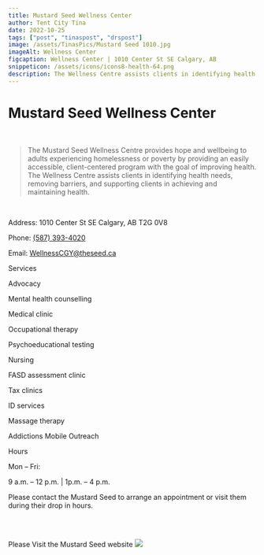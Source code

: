 ```yaml
---
title: Mustard Seed Wellness Center
author: Tent City Tina
date: 2022-10-25
tags: ["post", "tinaspost", "drspost"]
image: /assets/TinasPics/Mustard Seed 1010.jpg
imageAlt: Wellness Center
figcaption: Wellness Center | 1010 Center St SE Calgary, AB
snippeticon: /assets/icons/icons8-health-64.png
description: The Wellness Centre assists clients in identifying health needs, removing barriers, and supporting clients in achieving and maintaining health.
---
```


# Mustard Seed Wellness Center
<br>
<blockquote cite="https://theseed.ca/services/wellness-centre" target="_blank" title="Wellness Center Web Site">
The Mustard Seed Wellness Centre provides hope and wellbeing to adults experiencing homelessness or poverty by providing an easily accessible, client-centered program with the goal of improving health. The Wellness Centre assists clients in identifying health needs, removing barriers, and supporting clients in achieving and maintaining health.
</blockquote>
<br>
<p>
Address: 1010 Center St SE Calgary, AB T2G 0V8
</p>
<p>
Phone:
<a href="tel:587-393-4020">(587) 393-4020</a>
</p>
<p>
Email: 
<a href="mailto:WellnessCGY@theseed.ca">WellnessCGY@theseed.ca</a>
</p>


<p class="subHeader">Services</p>

<p>
Advocacy

Mental health counselling

Medical clinic

Occupational therapy

Psychoeducational testing

Nursing

FASD assessment clinic

Tax clinics

ID services

Massage therapy

Addictions Mobile Outreach

</p>

<p class="subHeader">
Hours
</p>
<p>
Mon – Fri:

9 a.m. – 12 p.m. | 1p.m. – 4 p.m.

Please contact the Mustard Seed to arrange an appointment or visit them during their drop in hours.
</p>

<pre>


</pre>

<div class="post__link">
<p>Please Visit the Mustard Seed website
<a href="https://theseed.ca/services/wellness-centre" target="_blank"><img src="/assets/TinasPics/Mustard Seed Logo.jpg"></a>
</div>